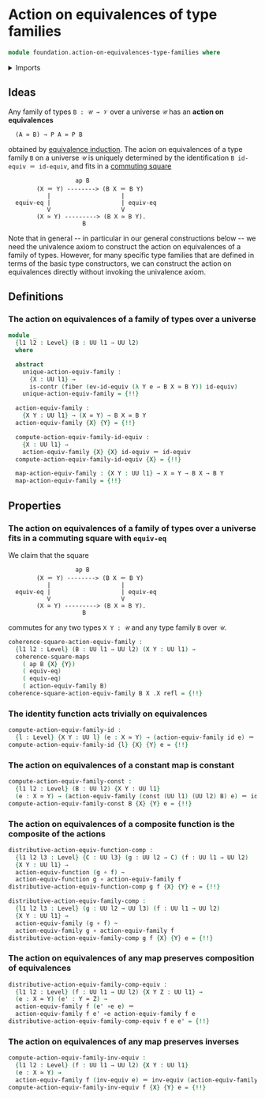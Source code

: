 # Action on equivalences of type families

```agda
module foundation.action-on-equivalences-type-families where
```

<details><summary>Imports</summary>

```agda
open import foundation.action-on-equivalences-functions
open import foundation.action-on-identifications-functions
open import foundation.equivalence-induction
open import foundation.univalence
open import foundation.universe-levels

open import foundation-core.commuting-squares-of-maps
open import foundation-core.constant-maps
open import foundation-core.contractible-types
open import foundation-core.equivalences
open import foundation-core.fibers-of-maps
open import foundation-core.function-types
open import foundation-core.homotopies
open import foundation-core.identity-types
```

</details>

## Ideas

Any family of types `B : 𝒰 → 𝒱` over a universe `𝒰` has an **action on
equivalences**

```text
  (A ≃ B) → P A ≃ P B
```

obtained by [equivalence induction](foundation.equivalence-induction.md). The
acion on equivalences of a type family `B` on a universe `𝒰` is uniquely
determined by the identification `B id-equiv ＝ id-equiv`, and fits in a
[commuting square](foundation.commuting-squares-of-maps.md)

```text
                   ap B
        (X ＝ Y) --------> (B X ＝ B Y)
           |                    |
  equiv-eq |                    | equiv-eq
           V                    V
        (X ≃ Y) ---------> (B X ≃ B Y).
                     B
```

Note that in general -- in particular in our general constructions below -- we
need the univalence axiom to construct the action on equivalences of a family of
types. However, for many specific type families that are defined in terms of the
basic type constructors, we can construct the action on equivalences directly
without invoking the univalence axiom.

## Definitions

### The action on equivalences of a family of types over a universe

```agda
module _
  {l1 l2 : Level} (B : UU l1 → UU l2)
  where

  abstract
    unique-action-equiv-family :
      {X : UU l1} →
      is-contr (fiber (ev-id-equiv (λ Y e → B X ≃ B Y)) id-equiv)
    unique-action-equiv-family = {!!}

  action-equiv-family :
    {X Y : UU l1} → (X ≃ Y) → B X ≃ B Y
  action-equiv-family {X} {Y} = {!!}

  compute-action-equiv-family-id-equiv :
    {X : UU l1} →
    action-equiv-family {X} {X} id-equiv ＝ id-equiv
  compute-action-equiv-family-id-equiv {X} = {!!}

  map-action-equiv-family : {X Y : UU l1} → X ≃ Y → B X → B Y
  map-action-equiv-family = {!!}
```

## Properties

### The action on equivalences of a family of types over a universe fits in a commuting square with `equiv-eq`

We claim that the square

```text
                   ap B
        (X ＝ Y) --------> (B X ＝ B Y)
           |                    |
  equiv-eq |                    | equiv-eq
           V                    V
        (X ≃ Y) ---------> (B X ≃ B Y).
                     B
```

commutes for any two types `X Y : 𝒰` and any type family `B` over `𝒰`.

```agda
coherence-square-action-equiv-family :
  {l1 l2 : Level} (B : UU l1 → UU l2) (X Y : UU l1) →
  coherence-square-maps
    ( ap B {X} {Y})
    ( equiv-eq)
    ( equiv-eq)
    ( action-equiv-family B)
coherence-square-action-equiv-family B X .X refl = {!!}
```

### The identity function acts trivially on equivalences

```agda
compute-action-equiv-family-id :
  {l : Level} {X Y : UU l} (e : X ≃ Y) → (action-equiv-family id e) ＝ e
compute-action-equiv-family-id {l} {X} {Y} e = {!!}
```

### The action on equivalences of a constant map is constant

```agda
compute-action-equiv-family-const :
  {l1 l2 : Level} (B : UU l2) {X Y : UU l1}
  (e : X ≃ Y) → (action-equiv-family (const (UU l1) (UU l2) B) e) ＝ id-equiv
compute-action-equiv-family-const B {X} {Y} e = {!!}
```

### The action on equivalences of a composite function is the composite of the actions

```agda
distributive-action-equiv-function-comp :
  {l1 l2 l3 : Level} {C : UU l3} (g : UU l2 → C) (f : UU l1 → UU l2)
  {X Y : UU l1} →
  action-equiv-function (g ∘ f) ~
  action-equiv-function g ∘ action-equiv-family f
distributive-action-equiv-function-comp g f {X} {Y} e = {!!}

distributive-action-equiv-family-comp :
  {l1 l2 l3 : Level} (g : UU l2 → UU l3) (f : UU l1 → UU l2)
  {X Y : UU l1} →
  action-equiv-family (g ∘ f) ~
  action-equiv-family g ∘ action-equiv-family f
distributive-action-equiv-family-comp g f {X} {Y} e = {!!}
```

### The action on equivalences of any map preserves composition of equivalences

```agda
distributive-action-equiv-family-comp-equiv :
  {l1 l2 : Level} (f : UU l1 → UU l2) {X Y Z : UU l1} →
  (e : X ≃ Y) (e' : Y ≃ Z) →
  action-equiv-family f (e' ∘e e) ＝
  action-equiv-family f e' ∘e action-equiv-family f e
distributive-action-equiv-family-comp-equiv f e e' = {!!}
```

### The action on equivalences of any map preserves inverses

```agda
compute-action-equiv-family-inv-equiv :
  {l1 l2 : Level} (f : UU l1 → UU l2) {X Y : UU l1}
  (e : X ≃ Y) →
  action-equiv-family f (inv-equiv e) ＝ inv-equiv (action-equiv-family f e)
compute-action-equiv-family-inv-equiv f {X} {Y} e = {!!}
```
